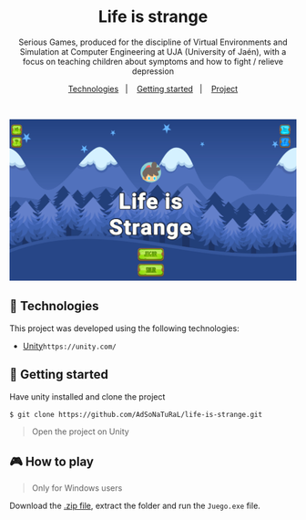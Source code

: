 <h1 align="center">Life is strange</h1>

<p align="center">
Serious Games, produced for the discipline of Virtual Environments and Simulation at Computer Engineering at UJA (University of Jaén), with a focus on teaching children about symptoms and how to fight / relieve depression
</p>

<p align="center">
  <a href="#technologies">Technologies</a>&nbsp;&nbsp;&nbsp;|&nbsp;&nbsp;&nbsp;
  <a href="#-getting-started">Getting started</a>&nbsp;&nbsp;&nbsp;|&nbsp;&nbsp;&nbsp;
  <a href="#-how-to-play">Project</a>
</p>

<br>

<p align="center">
  <img alt="Life is Strange" src="https://github.com/AdSoNaTuRaL/life-is-strange/blob/master/Assets/UI/TEASDF.jpg">
</p>

## 🧪 Technologies

This project was developed using the following technologies:

- [Unity](https://nextjs.org/)`https://unity.com/`

## 🚀 Getting started

Have unity installed and clone the project

```bash
$ git clone https://github.com/AdSoNaTuRaL/life-is-strange.git
```
> Open the project on Unity

## 🎮 How to play
> Only for Windows users

Download the [.zip file](https://github.com/AdSoNaTuRaL/life-is-strange/blob/master/Life%20is%20Strange%20Executable.zip), extract the folder and run the ```Juego.exe``` file.




